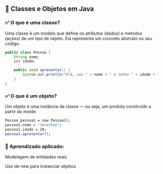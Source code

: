 ## 🔹 Classes e Objetos em Java

### ✅ O que é uma classe?
Uma classe é um modelo que define os atributos (dados) e métodos (ações) de um tipo de objeto.
Ela representa um conceito abstrato no seu código.
```java
public class Pessoa {
    String nome;
    int idade;

    public void apresentar() {
        System.out.println("Olá, sou " + nome + " e tenho " + idade + " anos.");
    }
}
```
### ✅ O que é um objeto?

Um objeto é uma instância da classe — ou seja, um produto construído a partir do molde.

```bash
Pessoa pessoa1 = new Pessoa();
pessoa1.nome = "Jonathan";
pessoa1.idade = 28;
pessoa1.apresentar();
```
### 🎯 Aprendizado aplicado:

Modelagem de entidades reais

Uso de new para instanciar objetos